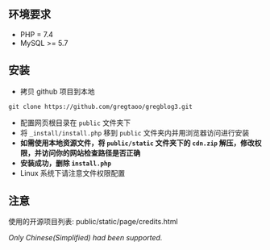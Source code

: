 ## 环境要求
- PHP = 7.4
- MySQL >= 5.7

## 安装
- 拷贝 github 项目到本地
```
git clone https://github.com/gregtaoo/gregblog3.git
```
- 配置网页根目录在 `public` 文件夹下
- 将 `_install/install.php` 移到 `public` 文件夹内并用浏览器访问进行安装
- **如需使用本地资源文件，将 `public/static` 文件夹下的 `cdn.zip` 解压，修改权限，并访问你的网站检查路径是否正确**
- **安装成功，删除 `install.php`**
- Linux 系统下请注意文件权限配置

## 注意
使用的开源项目列表:
public/static/page/credits.html

*Only Chinese(Simplified) had been supported.*